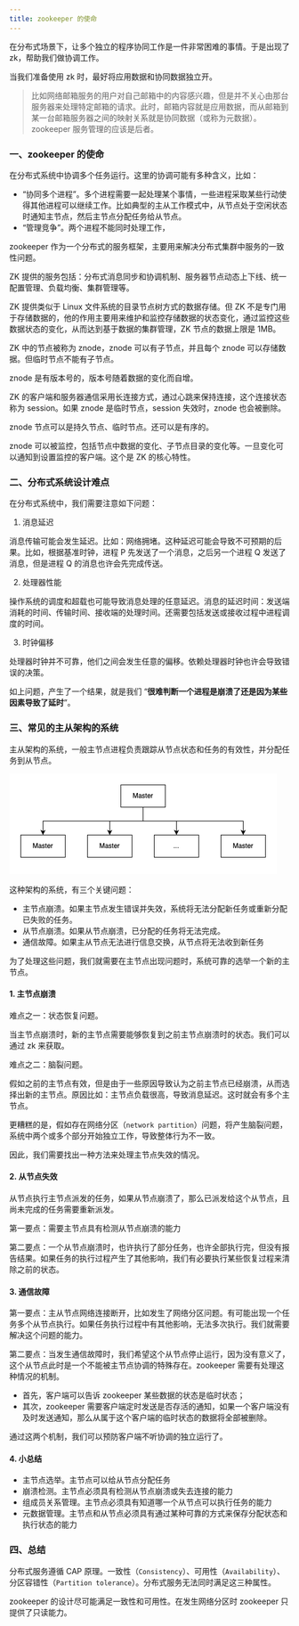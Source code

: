 ```yaml
---
title: zookeeper 的使命
---
```


在分布式场景下，让多个独立的程序协同工作是一件非常困难的事情。于是出现了 zk，帮助我们做协调工作。

当我们准备使用 zk 时，最好将应用数据和协同数据独立开。

> 比如网络邮箱服务的用户对自己邮箱中的内容感兴趣，但是并不关心由那台服务器来处理特定邮箱的请求。此时，邮箱内容就是应用数据，而从邮箱到某一台邮箱服务器之间的映射关系就是协同数据（或称为元数据）。zookeeper 服务管理的应该是后者。

### 一、zookeeper 的使命

在分布式系统中协调多个任务运行。这里的协调可能有多种含义，比如：

- “协同多个进程”。多个进程需要一起处理某个事情，一些进程采取某些行动使得其他进程可以继续工作。比如典型的主从工作模式中，从节点处于空闲状态时通知主节点，然后主节点分配任务给从节点。
- “管理竞争”。两个进程不能同时处理工作，

zookeeper 作为一个分布式的服务框架，主要用来解决分布式集群中服务的一致性问题。

ZK 提供的服务包括：分布式消息同步和协调机制、服务器节点动态上下线、统一配置管理、负载均衡、集群管理等。

ZK 提供类似于 Linux 文件系统的目录节点树方式的数据存储。但 ZK 不是专门用于存储数据的，他的作用主要用来维护和监控存储数据的状态变化，通过监控这些数据状态的变化，从而达到基于数据的集群管理，ZK 节点的数据上限是 1MB。

ZK 中的节点被称为 znode，znode 可以有子节点，并且每个 znode 可以存储数据。但临时节点不能有子节点。

znode 是有版本号的，版本号随着数据的变化而自增。

ZK 的客户端和服务器通信采用长连接方式，通过心跳来保持连接，这个连接状态称为 session。如果 znode 是临时节点，session 失效时，znode 也会被删除。

znode 节点可以是持久节点、临时节点。还可以是有序的。

znode 可以被监控，包括节点中数据的变化、子节点目录的变化等。一旦变化可以通知到设置监控的客户端。这个是 ZK 的核心特性。

### 二、分布式系统设计难点

在分布式系统中，我们需要注意如下问题：

1. 消息延迟

消息传输可能会发生延迟。比如：网络拥堵。这种延迟可能会导致不可预期的后果。比如，根据基准时钟，进程 P 先发送了一个消息，之后另一个进程 Q 发送了消息，但是进程 Q 的消息也许会先完成传送。

2. 处理器性能

操作系统的调度和超载也可能导致消息处理的任意延迟。消息的延迟时间：发送端消耗的时间、传输时间、接收端的处理时间。还需要包括发送或接收过程中进程调度的时间。

3. 时钟偏移

处理器时钟并不可靠，他们之间会发生任意的偏移。依赖处理器时钟也许会导致错误的决策。

如上问题，产生了一个结果，就是我们 “**很难判断一个进程是崩溃了还是因为某些因素导致了延时**”。

### 三、常见的主从架构的系统

主从架构的系统，一般主节点进程负责跟踪从节点状态和任务的有效性，并分配任务到从节点。

![](./image/master-worker架构.png)

这种架构的系统，有三个关键问题：

- 主节点崩溃。如果主节点发生错误并失效，系统将无法分配新任务或重新分配已失败的任务。
- 从节点崩溃。如果从节点崩溃，已分配的任务将无法完成。
- 通信故障。如果主从节点无法进行信息交换，从节点将无法收到新任务

为了处理这些问题，我们就需要在主节点出现问题时，系统可靠的选举一个新的主节点。

#### 1. 主节点崩溃

难点之一：状态恢复问题。

当主节点崩溃时，新的主节点需要能够恢复到之前主节点崩溃时的状态。我们可以通过 zk 来获取。

难点之二：脑裂问题。

假如之前的主节点有效，但是由于一些原因导致认为之前主节点已经崩溃，从而选择出新的主节点。原因比如：主节点负载很高，导致消息延迟。这时就会有多个主节点。

更糟糕的是，假如存在网络分区（`network partition`）问题，将产生脑裂问题，系统中两个或多个部分开始独立工作，导致整体行为不一致。

因此，我们需要找出一种方法来处理主节点失效的情况。

#### 2. 从节点失效

从节点执行主节点派发的任务，如果从节点崩溃了，那么已派发给这个从节点，且尚未完成的任务需要重新派发。

第一要点：需要主节点具有检测从节点崩溃的能力

第二要点：一个从节点崩溃时，也许执行了部分任务，也许全部执行完，但没有报告结果。如果任务的执行过程产生了其他影响，我们有必要执行某些恢复过程来清除之前的状态。

#### 3. 通信故障

第一要点：主从节点网络连接断开，比如发生了网络分区问题。有可能出现一个任务多个从节点执行。如果任务执行过程中有其他影响，无法多次执行。我们就需要解决这个问题的能力。

第二要点：当发生通信故障时，我们希望这个从节点停止运行，因为没有意义了，这个从节点此时是一个不能被主节点协调的特殊存在。zookeeper 需要有处理这种情况的机制。

- 首先，客户端可以告诉 zookeeper 某些数据的状态是临时状态；
- 其次，zookeeper 需要客户端定时发送是否存活的通知，如果一个客户端没有及时发送通知，那么从属于这个客户端的临时状态的数据将全部被删除。

通过这两个机制，我们可以预防客户端不听协调的独立运行了。

#### 4. 小总结

- 主节点选举。主节点可以给从节点分配任务
- 崩溃检测。主节点必须具有检测从节点崩溃或失去连接的能力
- 组成员关系管理。主节点必须具有知道哪一个从节点可以执行任务的能力
- 元数据管理。主节点和从节点必须具有通过某种可靠的方式来保存分配状态和执行状态的能力

### 四、总结

分布式服务遵循 CAP 原理。一致性（`Consistency`）、可用性（`Availability`）、分区容错性（`Partition tolerance`）。分布式服务无法同时满足这三种属性。

zookeeper 的设计尽可能满足一致性和可用性。在发生网络分区时 zookeeper 只提供了只读能力。



